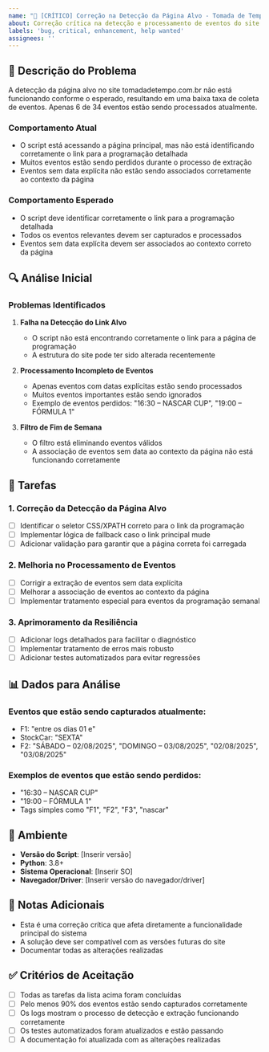 ```yaml
---
name: "🐛 [CRÍTICO] Correção na Detecção da Página Alvo - Tomada de Tempo"
about: Correção crítica na detecção e processamento de eventos do site tomadadetempo.com.br
labels: 'bug, critical, enhancement, help wanted'
assignees: ''
---
```


## 🚨 Descrição do Problema

A detecção da página alvo no site tomadadetempo.com.br não está funcionando conforme o esperado, resultando em uma baixa taxa de coleta de eventos. Apenas 6 de 34 eventos estão sendo processados atualmente.

### Comportamento Atual
- O script está acessando a página principal, mas não está identificando corretamente o link para a programação detalhada
- Muitos eventos estão sendo perdidos durante o processo de extração
- Eventos sem data explícita não estão sendo associados corretamente ao contexto da página

### Comportamento Esperado
- O script deve identificar corretamente o link para a programação detalhada
- Todos os eventos relevantes devem ser capturados e processados
- Eventos sem data explícita devem ser associados ao contexto correto da página

## 🔍 Análise Inicial

### Problemas Identificados
1. **Falha na Detecção do Link Alvo**
   - O script não está encontrando corretamente o link para a página de programação
   - A estrutura do site pode ter sido alterada recentemente

2. **Processamento Incompleto de Eventos**
   - Apenas eventos com datas explícitas estão sendo processados
   - Muitos eventos importantes estão sendo ignorados
   - Exemplo de eventos perdidos: "16:30 – NASCAR CUP", "19:00 – FÓRMULA 1"

3. **Filtro de Fim de Semana**
   - O filtro está eliminando eventos válidos
   - A associação de eventos sem data ao contexto da página não está funcionando corretamente

## 🎯 Tarefas

### 1. Correção da Detecção da Página Alvo
- [ ] Identificar o seletor CSS/XPATH correto para o link da programação
- [ ] Implementar lógica de fallback caso o link principal mude
- [ ] Adicionar validação para garantir que a página correta foi carregada

### 2. Melhoria no Processamento de Eventos
- [ ] Corrigir a extração de eventos sem data explícita
- [ ] Melhorar a associação de eventos ao contexto da página
- [ ] Implementar tratamento especial para eventos da programação semanal

### 3. Aprimoramento da Resiliência
- [ ] Adicionar logs detalhados para facilitar o diagnóstico
- [ ] Implementar tratamento de erros mais robusto
- [ ] Adicionar testes automatizados para evitar regressões

## 📊 Dados para Análise

### Eventos que estão sendo capturados atualmente:
- F1: "entre os dias 01 e"
- StockCar: "SEXTA"
- F2: "SÁBADO – 02/08/2025", "DOMINGO – 03/08/2025", "02/08/2025", "03/08/2025"

### Exemplos de eventos que estão sendo perdidos:
- "16:30 – NASCAR CUP"
- "19:00 – FÓRMULA 1"
- Tags simples como "F1", "F2", "F3", "nascar"

## 🔧 Ambiente
- **Versão do Script**: [Inserir versão]
- **Python**: 3.8+
- **Sistema Operacional**: [Inserir SO]
- **Navegador/Driver**: [Inserir versão do navegador/driver]

## 📝 Notas Adicionais
- Esta é uma correção crítica que afeta diretamente a funcionalidade principal do sistema
- A solução deve ser compatível com as versões futuras do site
- Documentar todas as alterações realizadas

## ✅ Critérios de Aceitação
- [ ] Todas as tarefas da lista acima foram concluídas
- [ ] Pelo menos 90% dos eventos estão sendo capturados corretamente
- [ ] Os logs mostram o processo de detecção e extração funcionando corretamente
- [ ] Os testes automatizados foram atualizados e estão passando
- [ ] A documentação foi atualizada com as alterações realizadas
